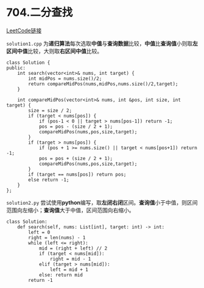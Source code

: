 # 704.二分查找 

[LeetCode链接](https://leetcode-cn.com/problems/binary-search/)

`solution1.cpp` 为**递归算法**每次选取**中值**与**查询数据**比较，**中值**比**查询值**小则取**左区间中值**比较，大则取**右区间中值**比较。

    class Solution {
    public:
        int search(vector<int>& nums, int target) {
            int midPos = nums.size()/2;
            return compareMidPos(nums,midPos,nums.size()/2,target);
        }

        int compareMidPos(vector<int>& nums, int &pos, int size, int target) {
            size = size / 2;
            if (target < nums[pos]) {
                if (pos-1 < 0 || target > nums[pos-1]) return -1;
                pos = pos - (size / 2 + 1); 
                compareMidPos(nums,pos,size,target);
            }
            if (target > nums[pos]) {
                if (pos + 1 >= nums.size() || target < nums[pos+1]) return -1;
                pos = pos + (size / 2 + 1);
                compareMidPos(nums,pos,size,target);
            }
            if (target == nums[pos]) return pos;
            else return -1;
        } 
    };
    
`solution2.py` 尝试使用**python**编写，取**左闭右闭**区间。**查询值**小于中值，则区间范围向左缩小；**查询值**大于中值，区间范围向右缩小。

    class Solution:
        def search(self, nums: List[int], target: int) -> int:
            left = 0 
            right = len(nums) - 1 
            while (left <= right):
                mid = (right + left) // 2
                if (target < nums[mid]):
                    right = mid - 1
                elif (target > nums[mid]):
                    left = mid + 1
                else: return mid
            return -1

